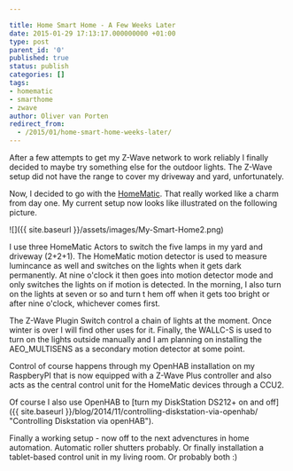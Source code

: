 ```yaml
---

title: Home Smart Home - A Few Weeks Later
date: 2015-01-29 17:13:17.000000000 +01:00
type: post
parent_id: '0'
published: true
status: publish
categories: []
tags:
- homematic
- smarthome
- zwave
author: Oliver van Porten
redirect_from:
  - /2015/01/home-smart-home-weeks-later/
---
```

After a few attempts to get my Z-Wave network to work reliably I finally decided to maybe try something else for the outdoor lights. The Z-Wave setup did not have the range to cover my driveway and yard, unfortunately.

Now, I decided to go with the [HomeMatic](http://www.homematic.com/). That really worked like a charm from day one. My current setup now looks like illustrated on the following picture.

![]({{ site.baseurl }}/assets/images/My-Smart-Home2.png)

I use three HomeMatic Actors to switch the five lamps in my yard and driveway (2+2+1). The HomeMatic motion detector is used to measure lumincance as well and switches on the lights when it gets dark permanently. At nine o'clock it then goes into motion detector mode and only switches the lights on if motion is detected. In the morning, I also turn on the lights at seven or so and turn t hem off when it gets too bright or after nine o'clock, whichever comes first.

The Z-Wave Plugin Switch control a chain of lights at the moment. Once winter is over I will find other uses for it. Finally, the WALLC-S is used to turn on the lights outside manually and I am planning on installing the AEO\_MULTISENS as a secondary motion detector at some point.

Control of course happens through my OpenHAB installation on my RaspberyPI that is now equipped with a Z-Wave Plus controller and also acts as the central control unit for the HomeMatic devices through a CCU2.

Of course I also use OpenHAB to [turn my DiskStation DS212+ on and off]({{ site.baseurl }}/blog/2014/11/controlling-diskstation-via-openhab/ "Controlling Diskstation via openHAB").

Finally a working setup - now off to the next advenctures in home automation. Automatic roller shutters probably. Or finally installation a tablet-based control unit in my living room. Or probably both :)